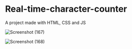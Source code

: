 # Real-time-character-counter
A project made with HTML, CSS and JS

![Screenshot (167)](https://user-images.githubusercontent.com/125815967/227286949-b144d8e6-4975-4cca-936f-d389239594dd.png)

![Screenshot (168)](https://user-images.githubusercontent.com/125815967/227286983-3a7820ab-698d-4901-b942-925aea7ee434.png)

